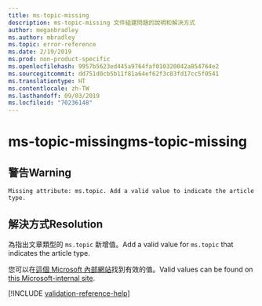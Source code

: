 ```yaml
---
title: ms-topic-missing
description: ms-topic-missing 文件組建問題的說明和解決方式
author: meganbradley
ms.author: mbradley
ms.topic: error-reference
ms.date: 2/19/2019
ms.prod: non-product-specific
ms.openlocfilehash: 9957b5623ed445a9764faf010320042a854764e2
ms.sourcegitcommit: dd751d0cb5b11f81a64ef62f3c83fd17cc5f0541
ms.translationtype: HT
ms.contentlocale: zh-TW
ms.lasthandoff: 09/03/2019
ms.locfileid: "70236148"
---
```

# <a name="ms-topic-missing"></a><span data-ttu-id="2da40-103">ms-topic-missing</span><span class="sxs-lookup"><span data-stu-id="2da40-103">ms-topic-missing</span></span>

## <a name="warning"></a><span data-ttu-id="2da40-104">警告</span><span class="sxs-lookup"><span data-stu-id="2da40-104">Warning</span></span>

`Missing attribute: ms.topic. Add a valid value to indicate the article type.`

## <a name="resolution"></a><span data-ttu-id="2da40-105">解決方式</span><span class="sxs-lookup"><span data-stu-id="2da40-105">Resolution</span></span>

<span data-ttu-id="2da40-106">為指出文章類型的 `ms.topic` 新增值。</span><span class="sxs-lookup"><span data-stu-id="2da40-106">Add a valid value for `ms.topic` that indicates the article type.</span></span>

<span data-ttu-id="2da40-107">您可以在[這個 Microsoft 內部網站](https://docsmetadatatool.azurewebsites.net/allowlists)找到有效的值。</span><span class="sxs-lookup"><span data-stu-id="2da40-107">Valid values can be found on [this Microsoft-internal site](https://docsmetadatatool.azurewebsites.net/allowlists).</span></span>

<!--make sure to add this file to your includes folder and verify the path-->
[!INCLUDE [validation-reference-help](includes/validation-reference-help.md)]
